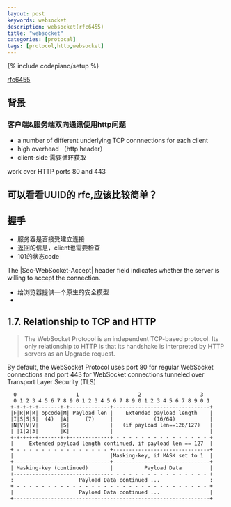 ```yaml
---
layout: post
keywords: websocket 
description: websocket(rfc6455) 
title: "websocket"
categories: [protocal]
tags: [protocol,http,websocket]
---
```

{% include codepiano/setup %}

[rfc6455](https://tools.ietf.org/html/rfc6455)

## 背景

### 客户端&服务端双向通讯使用http问题
* a number of different underlying TCP connnections for each client
* high overhead （http header）
* client-side 需要循环获取

work over HTTP ports 80 and 443

## 可以看看UUID的 rfc,应该比较简单？


## 握手  
* 服务器是否接受建立连接
* 返回的信息，client也需要检查
* 101的状态code

The |Sec-WebSocket-Accept| header field indicates whether
   the server is willing to accept the connection.

* 给浏览器提供一个原生的安全模型
* 

## 1.7.  Relationship to TCP and HTTP
> The WebSocket Protocol is an independent TCP-based protocol.  Its
   only relationship to HTTP is that its handshake is interpreted by
   HTTP servers as an Upgrade request.

   By default, the WebSocket Protocol uses port 80 for regular WebSocket
   connections and port 443 for WebSocket connections tunneled over
   Transport Layer Security (TLS)

      0                   1                   2                   3
      0 1 2 3 4 5 6 7 8 9 0 1 2 3 4 5 6 7 8 9 0 1 2 3 4 5 6 7 8 9 0 1
     +-+-+-+-+-------+-+-------------+-------------------------------+
     |F|R|R|R| opcode|M| Payload len |    Extended payload length    |
     |I|S|S|S|  (4)  |A|     (7)     |             (16/64)           |
     |N|V|V|V|       |S|             |   (if payload len==126/127)   |
     | |1|2|3|       |K|             |                               |
     +-+-+-+-+-------+-+-------------+ - - - - - - - - - - - - - - - +
     |     Extended payload length continued, if payload len == 127  |
     + - - - - - - - - - - - - - - - +-------------------------------+
     |                               |Masking-key, if MASK set to 1  |
     +-------------------------------+-------------------------------+
     | Masking-key (continued)       |          Payload Data         |
     +-------------------------------- - - - - - - - - - - - - - - - +
     :                     Payload Data continued ...                :
     + - - - - - - - - - - - - - - - - - - - - - - - - - - - - - - - +
     |                     Payload Data continued ...                |
     +---------------------------------------------------------------+
